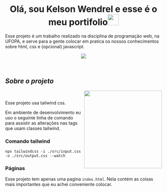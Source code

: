 <h1 align="center"><b>Olá, sou Kelson Wendrel e esse é o meu portifolio</b><img src="" width="35"></h1>
<!--  -->Esse projeto é um trabalho realizado na disciplina de programação web, na UFOPA, e serve para a gente colocar em pratica os nossos conhecimentos sobre html, css e (opcional) javascript.

<p align="center">
  <a href="https://github.com/DenverCoder1/readme-typing-svg"><img src="https://readme-typing-svg.herokuapp.com?font=Time+New+Roman&color=cyan&size=25&center=true&vCenter=true&width=600&height=100&lines=Programação web"></a>
</p>


<br>



	
## *Sobre o projeto*

<picture> <img align="right" src="https://github.com/7oSkaaa/7oSkaaa/raw/main/Images/Right_Side.gif?raw=true" width = 250px></picture>

<br>

Esse projeto usa tailwind css.

Em ambiente de desenvolvimento eu uso o seguinte linha de comando para assistir as alterações nas tags que usam classes tailwind.


### Comando tailwind
```
npx tailwindcss -i ./src/input.css -o ./src/output.css --watch
```

### Páginas

Esse projeto tem apenas uma pagina ```index.html```. Nela contém as coisas mais importantes que eu achei conveniente colocar.

<br><br>